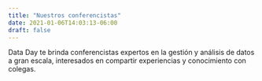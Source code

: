 ```yaml
---
title: "Nuestros conferencistas"
date: 2021-01-06T14:03:13-06:00
draft: false
---
```


Data Day te brinda conferencistas expertos en la gestión y análisis de datos a gran escala, interesados en compartir experiencias y conocimiento con colegas. 
